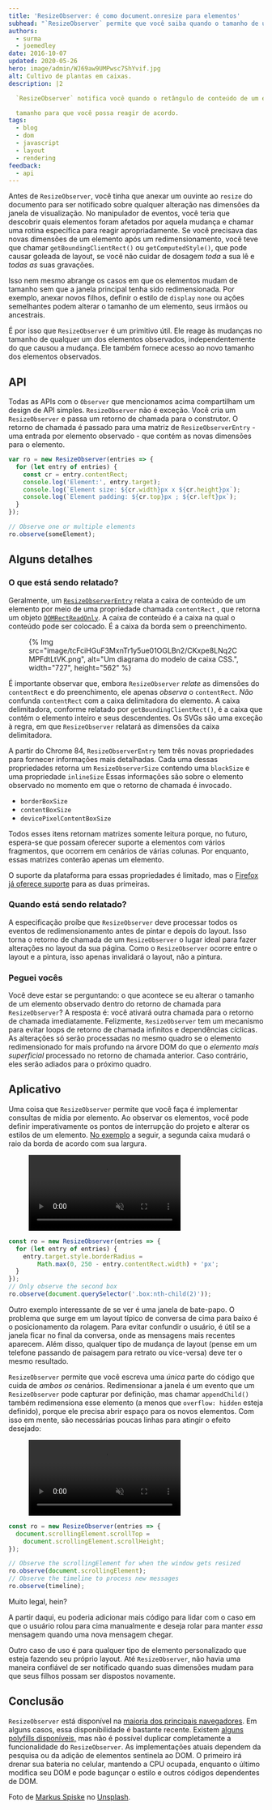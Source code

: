 ```yaml
---
title: 'ResizeObserver: é como document.onresize para elementos'
subhead: "`ResizeObserver` permite que você saiba quando o tamanho de um elemento muda."
authors:
  - surma
  - joemedley
date: 2016-10-07
updated: 2020-05-26
hero: image/admin/WJ69aw9UMPwsc7ShYvif.jpg
alt: Cultivo de plantas em caixas.
description: |2

  `ResizeObserver` notifica você quando o retângulo de conteúdo de um elemento muda

  tamanho para que você possa reagir de acordo.
tags:
  - blog
  - dom
  - javascript
  - layout
  - rendering
feedback:
  - api
---
```


Antes de `ResizeObserver`, você tinha que anexar um ouvinte ao `resize` do documento para ser notificado sobre qualquer alteração nas dimensões da janela de visualização. No manipulador de eventos, você teria que descobrir quais elementos foram afetados por aquela mudança e chamar uma rotina específica para reagir apropriadamente. Se você precisava das novas dimensões de um elemento após um redimensionamento, você teve que chamar `getBoundingClientRect()` ou `getComputedStyle()`, que pode causar goleada de layout, se você não cuidar de dosagem *toda* a sua lê e *todas as* suas gravações.

Isso nem mesmo abrange os casos em que os elementos mudam de tamanho sem que a janela principal tenha sido redimensionada. Por exemplo, anexar novos filhos, definir o estilo de `display` `none` ou ações semelhantes podem alterar o tamanho de um elemento, seus irmãos ou ancestrais.

É por isso que `ResizeObserver` é um primitivo útil. Ele reage às mudanças no tamanho de qualquer um dos elementos observados, independentemente do que causou a mudança. Ele também fornece acesso ao novo tamanho dos elementos observados.

## API

Todas as APIs com o `Observer` que mencionamos acima compartilham um design de API simples. `ResizeObserver` não é exceção. Você cria um `ResizeObserver` e passa um retorno de chamada para o construtor. O retorno de chamada é passado para uma matriz de `ResizeObserverEntry` - uma entrada por elemento observado - que contém as novas dimensões para o elemento.

```js
var ro = new ResizeObserver(entries => {
  for (let entry of entries) {
    const cr = entry.contentRect;
    console.log('Element:', entry.target);
    console.log(`Element size: ${cr.width}px x ${cr.height}px`);
    console.log(`Element padding: ${cr.top}px ; ${cr.left}px`);
  }
});

// Observe one or multiple elements
ro.observe(someElement);
```

## Alguns detalhes

### O que está sendo relatado?

Geralmente, um [`ResizeObserverEntry`](https://developer.mozilla.org/docs/Web/API/ResizeObserverEntry) relata a caixa de conteúdo de um elemento por meio de uma propriedade chamada `contentRect` , que retorna um objeto [`DOMRectReadOnly`](https://developer.mozilla.org/docs/Web/API/DOMRectReadOnly). A caixa de conteúdo é a caixa na qual o conteúdo pode ser colocado. É a caixa da borda sem o preenchimento.

<figure class="w-figure">{% Img src="image/tcFciHGuF3MxnTr1y5ue01OGLBn2/CKxpe8LNq2CMPFdtLtVK.png", alt="Um diagrama do modelo de caixa CSS.", width="727", height="562" %}</figure>

É importante observar que, embora `ResizeObserver` *relate* as dimensões do `contentRect` e do preenchimento, ele apenas *observa* o `contentRect`. *Não* confunda `contentRect` com a caixa delimitadora do elemento. A caixa delimitadora, conforme relatado por `getBoundingClientRect()`, é a caixa que contém o elemento inteiro e seus descendentes. Os SVGs são uma exceção à regra, em que `ResizeObserver` relatará as dimensões da caixa delimitadora.

A partir do Chrome 84, `ResizeObserverEntry` tem três novas propriedades para fornecer informações mais detalhadas. Cada uma dessas propriedades retorna um `ResizeObserverSize` contendo uma `blockSize` e uma propriedade `inlineSize` Essas informações são sobre o elemento observado no momento em que o retorno de chamada é invocado.

- `borderBoxSize`
- `contentBoxSize`
- `devicePixelContentBoxSize`

Todos esses itens retornam matrizes somente leitura porque, no futuro, espera-se que possam oferecer suporte a elementos com vários fragmentos, que ocorrem em cenários de várias colunas. Por enquanto, essas matrizes conterão apenas um elemento.

O suporte da plataforma para essas propriedades é limitado, mas o [Firefox já oferece suporte](https://developer.mozilla.org/docs/Web/API/ResizeObserverEntry#Browser_compatibility) para as duas primeiras.

### Quando está sendo relatado?

A especificação proíbe que `ResizeObserver` deve processar todos os eventos de redimensionamento antes de pintar e depois do layout. Isso torna o retorno de chamada de um `ResizeObserver` o lugar ideal para fazer alterações no layout da sua página. Como o `ResizeObserver` ocorre entre o layout e a pintura, isso apenas invalidará o layout, não a pintura.

### Peguei vocês

Você deve estar se perguntando: o que acontece se eu alterar o tamanho de um elemento observado dentro do retorno de chamada para `ResizeObserver`? A resposta é: você ativará outra chamada para o retorno de chamada imediatamente. Felizmente, `ResizeObserver` tem um mecanismo para evitar loops de retorno de chamada infinitos e dependências cíclicas. As alterações só serão processadas no mesmo quadro se o elemento redimensionado for mais profundo na árvore DOM do que o *elemento mais superficial* processado no retorno de chamada anterior. Caso contrário, eles serão adiados para o próximo quadro.

## Aplicativo

Uma coisa que `ResizeObserver` permite que você faça é implementar consultas de mídia por elemento. Ao observar os elementos, você pode definir imperativamente os pontos de interrupção do projeto e alterar os estilos de um elemento. [No exemplo](https://googlechrome.github.io/samples/resizeobserver/) a seguir, a segunda caixa mudará o raio da borda de acordo com sua largura.

<figure class="w-figure">
  <video controls autoplay loop muted class="w-screenshot">
    <source src="https://storage.googleapis.com/webfundamentals-assets/resizeobserver/elem-mq_vp8.webm" type="video/webm; codecs=vp8">
    <source src="https://storage.googleapis.com/webfundamentals-assets/resizeobserver/elem-mq_x264.mp4" type="video/mp4; codecs=h264">
  </source></source></video></figure>

```js
const ro = new ResizeObserver(entries => {
  for (let entry of entries) {
    entry.target.style.borderRadius =
        Math.max(0, 250 - entry.contentRect.width) + 'px';
  }
});
// Only observe the second box
ro.observe(document.querySelector('.box:nth-child(2)'));
```

Outro exemplo interessante de se ver é uma janela de bate-papo. O problema que surge em um layout típico de conversa de cima para baixo é o posicionamento da rolagem. Para evitar confundir o usuário, é útil se a janela ficar no final da conversa, onde as mensagens mais recentes aparecem. Além disso, qualquer tipo de mudança de layout (pense em um telefone passando de paisagem para retrato ou vice-versa) deve ter o mesmo resultado.

`ResizeObserver` permite que você escreva uma *única* parte do código que cuida de *ambos os* cenários. Redimensionar a janela é um evento que um `ResizeObserver` pode capturar por definição, mas chamar `appendChild()` também redimensiona esse elemento (a menos que `overflow: hidden` esteja definido), porque ele precisa abrir espaço para os novos elementos. Com isso em mente, são necessárias poucas linhas para atingir o efeito desejado:

<figure class="w-figure">
 <video controls autoplay loop muted class="w-screenshot">
   <source src="https://storage.googleapis.com/webfundamentals-assets/resizeobserver/chat_vp8.webm" type="video/webm; codecs=vp8">
   <source src="https://storage.googleapis.com/webfundamentals-assets/resizeobserver/chat_x264.mp4" type="video/mp4; codecs=h264">
 </source></source></video></figure>

```js
const ro = new ResizeObserver(entries => {
  document.scrollingElement.scrollTop =
    document.scrollingElement.scrollHeight;
});

// Observe the scrollingElement for when the window gets resized
ro.observe(document.scrollingElement);
// Observe the timeline to process new messages
ro.observe(timeline);
```

Muito legal, hein?

A partir daqui, eu poderia adicionar mais código para lidar com o caso em que o usuário rolou para cima manualmente e deseja rolar para manter *essa* mensagem quando uma nova mensagem chegar.

Outro caso de uso é para qualquer tipo de elemento personalizado que esteja fazendo seu próprio layout. Até `ResizeObserver`, não havia uma maneira confiável de ser notificado quando suas dimensões mudam para que seus filhos possam ser dispostos novamente.

## Conclusão

`ResizeObserver` está disponível na [maioria dos principais navegadores](https://developer.mozilla.org/docs/Web/API/ResizeObserver#Browser_compatibility). Em alguns casos, essa disponibilidade é bastante recente. Existem [alguns polyfills disponíveis,](https://github.com/WICG/ResizeObserver/issues/3) mas não é possível duplicar completamente a funcionalidade do `ResizeObserver`. As implementações atuais dependem da pesquisa ou da adição de elementos sentinela ao DOM. O primeiro irá drenar sua bateria no celular, mantendo a CPU ocupada, enquanto o último modifica seu DOM e pode bagunçar o estilo e outros códigos dependentes de DOM.

Foto de [Markus Spiske](https://unsplash.com/@markusspiske?utm_source=unsplash&utm_medium=referral&utm_content=creditCopyText) no [Unsplash](https://unsplash.com/s/photos/observe-growth?utm_source=unsplash&utm_medium=referral&utm_content=creditCopyText).
